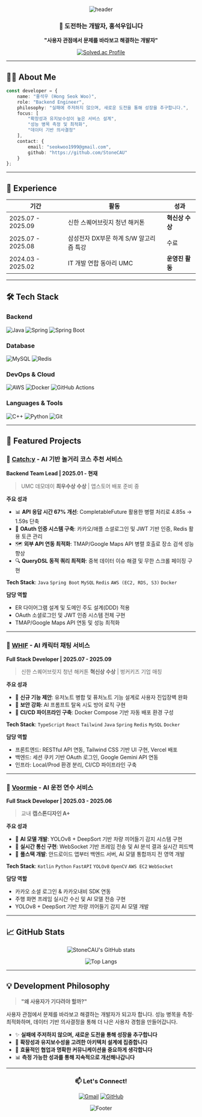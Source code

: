 <div align="center">

![header](https://capsule-render.vercel.app/api?type=waving&color=gradient&customColorList=12&height=250&section=header&text=Hong%20Seok%20Woo&fontSize=70&fontAlignY=40&desc=Backend%20Developer%20%7C%20Problem%20Solver&descAlignY=60)

### 🚀 도전하는 개발자, 홍석우입니다

**"사용자 관점에서 문제를 바라보고 해결하는 개발자"**

[![Solved.ac Profile](http://mazassumnida.wtf/api/generate_badge?boj=seokwoo1999)](https://solved.ac/seokwoo1999/)

</div>

---

## 👨‍💻 About Me

```typescript
const developer = {
    name: "홍석우 (Hong Seok Woo)",
    role: "Backend Engineer",
    philosophy: "실패에 주저하지 않으며, 새로운 도전을 통해 성장을 추구합니다.",
    focus: [
        "확장성과 유지보수성이 높은 서비스 설계",
        "성능 병목 측정 및 최적화",
        "데이터 기반 의사결정"
    ],
    contact: {
        email: "seokwoo1999@gmail.com",
        github: "https://github.com/StoneCAU"
    }
};
```

---

## 💼 Experience

| 기간 | 활동 | 성과 |
|------|------|------|
| 2025.07 - 2025.09 | 신한 스퀘어브릿지 청년 해커톤 | **혁신상 수상** |
| 2025.07 - 2025.08 | 삼성전자 DX부문 하계 S/W 알고리즘 특강 | 수료 |
| 2024.03 - 2025.02 | IT 개발 연합 동아리 UMC | **운영진 활동** |

---

## 🛠 Tech Stack

### Backend
![Java](https://img.shields.io/badge/Java-007396?style=for-the-badge&logo=Java&logoColor=white)
![Spring](https://img.shields.io/badge/Spring-6DB33F?style=for-the-badge&logo=Spring&logoColor=white)
![Spring Boot](https://img.shields.io/badge/Spring%20Boot-6DB33F?style=for-the-badge&logo=Spring-Boot&logoColor=white)

### Database
![MySQL](https://img.shields.io/badge/MySQL-4479A1?style=for-the-badge&logo=MySQL&logoColor=white)
![Redis](https://img.shields.io/badge/Redis-DC382D?style=for-the-badge&logo=Redis&logoColor=white)

### DevOps & Cloud
![AWS](https://img.shields.io/badge/AWS-232F3E?style=for-the-badge&logo=Amazon-AWS&logoColor=white)
![Docker](https://img.shields.io/badge/Docker-2496ED?style=for-the-badge&logo=Docker&logoColor=white)
![GitHub Actions](https://img.shields.io/badge/GitHub_Actions-2088FF?style=for-the-badge&logo=GitHub-Actions&logoColor=white)

### Languages & Tools
![C++](https://img.shields.io/badge/C++-00599C?style=for-the-badge&logo=C%2B%2B&logoColor=white)
![Python](https://img.shields.io/badge/Python-3776AB?style=for-the-badge&logo=Python&logoColor=white)
![Git](https://img.shields.io/badge/Git-F05032?style=for-the-badge&logo=Git&logoColor=white)

---

## 📌 Featured Projects

### 🎯 [Catch:y](https://github.com/Catch-y/Spring_BE) - AI 기반 놀거리 코스 추천 서비스
**Backend Team Lead | 2025.01 - 현재**

> UMC 데모데이 **최우수상 수상** | 앱스토어 배포 준비 중

**주요 성과**
- 📊 **API 응답 시간 67% 개선**: CompletableFuture 활용한 병렬 처리로 4.85s → 1.59s 단축
- 🔐 **OAuth 인증 시스템 구축**: 카카오/애플 소셜로그인 및 JWT 기반 인증, Redis 활용 토큰 관리
- 🗺️ **외부 API 연동 최적화**: TMAP/Google Maps API 병렬 호출로 장소 검색 성능 향상
- 🔍 **QueryDSL 동적 쿼리 최적화**: 중복 데이터 이슈 해결 및 무한 스크롤 페이징 구현

**Tech Stack**: `Java` `Spring Boot` `MySQL` `Redis` `AWS (EC2, RDS, S3)` `Docker`

**담당 역할**
- ER 다이어그램 설계 및 도메인 주도 설계(DDD) 적용
- OAuth 소셜로그인 및 JWT 인증 시스템 전체 구현
- TMAP/Google Maps API 연동 및 성능 최적화

---

### 💬 [WHIF](https://github.com/Shinhan-Click) - AI 캐릭터 채팅 서비스
**Full Stack Developer | 2025.07 - 2025.09**

> 신한 스퀘어브릿지 청년 해커톤 **혁신상 수상** | 벙커키즈 기업 매칭

**주요 성과**
- 🎨 **신규 기능 제안**: 유저노트 병합 및 퓨처노트 기능 설계로 사용자 진입장벽 완화
- 🔐 **보안 강화**: AI 프롬프트 탈옥 시도 방어 로직 구현
- 🚀 **CI/CD 파이프라인 구축**: Docker Compose 기반 자동 배포 환경 구성

**Tech Stack**: `TypeScript` `React` `Tailwind` `Java` `Spring` `Redis` `MySQL` `Docker`

**담당 역할**
- 프론트엔드: RESTful API 연동, Tailwind CSS 기반 UI 구현, Vercel 배포
- 백엔드: 세션 쿠키 기반 OAuth 로그인, Google Gemini API 연동
- 인프라: Local/Prod 환경 분리, CI/CD 파이프라인 구축

---

### 🚗 [Voormie](https://github.com/Bumper-Car) - AI 운전 연수 서비스
**Full Stack Developer | 2025.03 - 2025.06**

> 교내 **캡스톤디자인 A+**

**주요 성과**
- 🤖 **AI 모델 개발**: YOLOv8 + DeepSort 기반 차량 끼어들기 감지 시스템 구현
- 📱 **실시간 통신 구현**: WebSocket 기반 프레임 전송 및 AI 분석 결과 실시간 피드백
- 🔧 **풀스택 개발**: 안드로이드 앱부터 백엔드 서버, AI 모델 통합까지 전 영역 개발

**Tech Stack**: `Kotlin` `Python` `FastAPI` `YOLOv8` `OpenCV` `AWS EC2` `WebSocket`

**담당 역할**
- 카카오 소셜 로그인 & 카카오내비 SDK 연동
- 주행 화면 프레임 실시간 수신 및 AI 모델 전송 구현
- YOLOv8 + DeepSort 기반 차량 끼어들기 감지 AI 모델 개발

---

## 📈 GitHub Stats

<div align="center">

![StoneCAU's GitHub stats](https://github-readme-stats.vercel.app/api?username=StoneCAU&show_icons=true&theme=tokyonight&hide_border=true&bg_color=1a1b27)

![Top Langs](https://github-readme-stats.vercel.app/api/top-langs/?username=StoneCAU&layout=compact&theme=tokyonight&hide_border=true&bg_color=1a1b27)

</div>

---

## 💡 Development Philosophy

> **"왜 사용자가 기다려야 할까?"**

사용자 관점에서 문제를 바라보고 해결하는 개발자가 되고자 합니다. 
성능 병목을 측정·최적화하며, 데이터 기반 의사결정을 통해 더 나은 사용자 경험을 만들어갑니다.

- ✨ **실패에 주저하지 않으며, 새로운 도전을 통해 성장을 추구합니다**
- 🎯 **확장성과 유지보수성을 고려한 아키텍처 설계에 집중합니다**
- 🤝 **효율적인 협업과 명확한 커뮤니케이션을 중요하게 생각합니다**
- 📊 **측정 가능한 성과를 통해 지속적으로 개선해나갑니다**

---

<div align="center">

### 📫 Let's Connect!

[![Gmail](https://img.shields.io/badge/Email-seokwoo1999@gmail.com-EA4335?style=for-the-badge&logo=Gmail&logoColor=white)](mailto:seokwoo1999@gmail.com)
[![GitHub](https://img.shields.io/badge/GitHub-StoneCAU-181717?style=for-the-badge&logo=GitHub&logoColor=white)](https://github.com/StoneCAU)

![Footer](https://capsule-render.vercel.app/api?type=waving&color=gradient&customColorList=12&height=120&section=footer)

</div>
